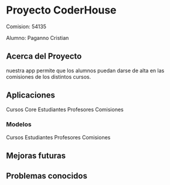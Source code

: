 # Proyecto CoderHouse

Comision: 54135

Alumno: Paganno Cristian

## Acerca del Proyecto

nuestra app permite que los alumnos puedan darse de alta en las comisiones de los distintos cursos.

## Aplicaciones

Cursos
Core
Estudiantes
Profesores
Comisiones

### Modelos

Cursos
Estudiantes
Profesores
Comisiones

## Mejoras futuras



## Problemas conocidos